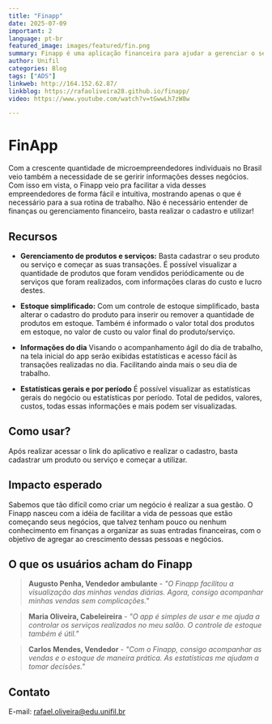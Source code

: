 ```yaml
---
title: "Finapp"
date: 2025-07-09
important: 2
language: pt-br
featured_image: images/featured/fin.png
summary: Finapp é uma aplicação financeira para ajudar a gerenciar o seu negócio, facilitando a visualização rápida de informações diárias ou periódicas das suas vendas ou realização de serviços.
author: Unifil
categories: Blog
tags: ["ADS"] 
linkweb: http://164.152.62.87/
linkblog: https://rafaoliveira28.github.io/finapp/
video: https://www.youtube.com/watch?v=tGwwLh7zW8w

---
```


# FinApp

Com a crescente quantidade de microempreendedores individuais no Brasil veio também a necessidade de se geririr informações desses negócios. Com isso em vista, o Finapp veio pra facilitar a vida desses empreendedores de forma fácil e intuitiva, mostrando apenas o que é necessário para a sua rotina de trabalho. Não é necessário entender de finanças ou gerenciamento financeiro, basta realizar o cadastro e utilizar!

## Recursos

*  **Gerenciamento de produtos e serviços:** Basta cadastrar o seu produto ou serviço e começar as suas transações. É possível visualizar a quantidade de produtos que foram vendidos periódicamente ou de serviços que foram realizados, com informações claras do custo e lucro destes.

*  **Estoque simplificado:** Com um controle de estoque simplificado, basta alterar o cadastro do produto para inserir ou remover a quantidade de produtos em estoque. Também é informado o valor total dos produtos em estoque, no valor de custo ou valor final do produto/serviço.

*  **Informações do dia** Visando o acompanhamento ágil do dia de trabalho, na tela inicial do app serão exibidas estatísticas e acesso fácil às transações realizadas no dia. Facilitando ainda mais o seu dia de trabalho.

*  **Estatísticas gerais e por período** É possível visualizar as estatísticas gerais do negócio ou estatísticas por período. Total de pedidos, valores, custos, todas essas informações e mais podem ser visualizadas.

## Como usar?

Após realizar acessar o link do aplicativo e realizar o cadastro, basta cadastrar um produto ou serviço e começar a utilizar.

## Impacto esperado

Sabemos que tão difícil como criar um negócio é realizar a sua gestão. O Finapp nasceu com a idéia de facilitar a vida de pessoas que estão começando seus negócios, que talvez tenham pouco ou nenhum conhecimento em finanças a organizar as suas entradas financeiras, com o objetivo de agregar ao crescimento dessas pessoas e negócios.

## O que os usuários acham do Finapp

> **Augusto Penha, Vendedor ambulante** - *"O Finapp facilitou a visualização das minhas vendas diárias. Agora, consigo acompanhar minhas vendas sem complicações."*

>**Maria Oliveira, Cabeleireira** - *"O app é simples de usar e me ajuda a controlar os serviços realizados no meu salão. O controle de estoque também é útil."*

>**Carlos Mendes, Vendedor** - *"Com o Finapp, consigo acompanhar as vendas e o estoque de maneira prática. As estatísticas me ajudam a tomar decisões."*

## Contato
E-mail: rafael.oliveira@edu.unifil.br
